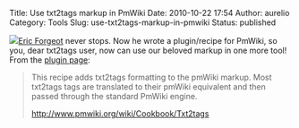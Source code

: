 Title: Use txt2tags markup in PmWiki
Date: 2010-10-22 17:54
Author: aurelio
Category: Tools
Slug: use-txt2tags-markup-in-pmwiki
Status: published

![](http://txt2tags.sourceforge.net/team/img/eric.jpg)[Eric
Forgeot](http://anamnese.online.fr/site2/index.php?page=txt2tags) never
stops. Now he wrote a plugin/recipe for PmWiki, so you, dear txt2tags
user, now can use our beloved markup in one more tool! From the [plugin
page](http://www.pmwiki.org/wiki/Cookbook/Txt2tags):

> This recipe adds txt2tags formatting to the pmWiki markup. Most
> txt2tags tags are translated to their pmWiki equivalent and then
> passed through the standard PmWiki engine.
>
> <http://www.pmwiki.org/wiki/Cookbook/Txt2tags>

